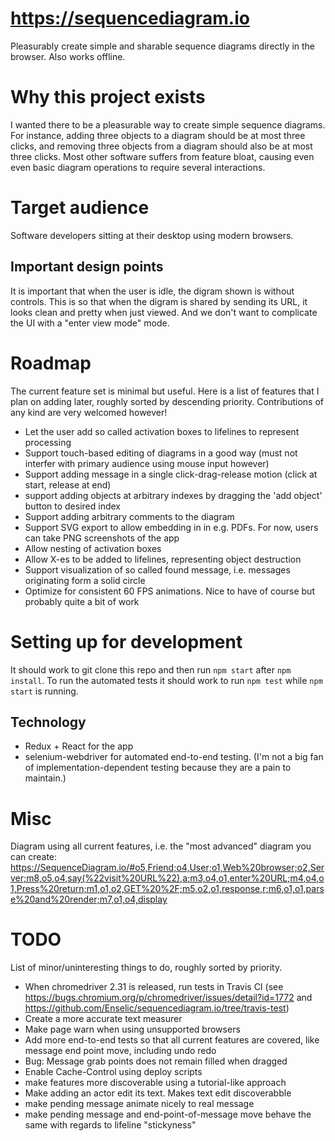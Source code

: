 https://sequencediagram.io
==========================

Pleasurably create simple and sharable sequence diagrams directly in the browser. Also works offline.


Why this project exists
=======================

I wanted there to be a pleasurable way to create simple sequence diagrams.
For instance, adding three objects to a diagram should be at most three clicks,
and removing three objects from a diagram should also be at most three clicks.
Most other software suffers from feature bloat, causing even even basic diagram operations
to require several interactions.


Target audience
===============

Software developers sitting at their desktop using modern browsers.

Important design points
-----------------------

It is important that when the user is idle, the digram shown is without controls.
This is so that when the digram is shared by sending its URL, it looks clean and pretty when just viewed.
And we don't want to complicate the UI with a "enter view mode" mode.


Roadmap
=======

The current feature set is minimal but useful.
Here is a list of features that I plan on adding later, roughly sorted by descending priority.
Contributions of any kind are very welcomed however!

- Let the user add so called activation boxes to lifelines to represent processing
- Support touch-based editing of diagrams in a good way (must not interfer with primary audience using mouse input however)
- Support adding message in a single click-drag-release motion (click at start, release at end)
- support adding objects at arbitrary indexes by dragging the 'add object' button to desired index
- Support adding arbitrary comments to the diagram
- Support SVG export to allow embedding in in e.g. PDFs. For now, users can take PNG screenshots of the app
- Allow nesting of activation boxes
- Allow X-es to be added to lifelines, representing object destruction
- Support visualization of so called found message, i.e. messages originating form a solid circle
- Optimize for consistent 60 FPS animations. Nice to have of course but probably quite a bit of work


Setting up for development
==========================

It should work to git clone this repo and then run `npm start` after `npm install`.
To run the automated tests it should work to run `npm test` while `npm start` is
running.

Technology
----------

- Redux + React for the app
- selenium-webdriver for automated end-to-end testing.
  (I'm not a big fan of implementation-dependent testing because they are a pain to maintain.)


Misc
====

Diagram using all current features, i.e. the "most advanced" diagram you can create:
https://SequenceDiagram.io/#o5,Friend;o4,User;o1,Web%20browser;o2,Server;m8,o5,o4,say(%22visit%20URL%22),a;m3,o4,o1,enter%20URL;m4,o4,o1,Press%20return;m1,o1,o2,GET%20%2F;m5,o2,o1,response,r;m6,o1,o1,parse%20and%20render;m7,o1,o4,display


TODO
====

List of minor/uninteresting things to do, roughly sorted by priority.
- When chromedriver 2.31 is released, run tests in Travis CI (see https://bugs.chromium.org/p/chromedriver/issues/detail?id=1772 and https://github.com/Enselic/sequencediagram.io/tree/travis-test)
- Create a more accurate text measurer
- Make page warn when using unsupported browsers
- Add more end-to-end tests so that all current features are covered, like message end point move, including undo redo
- Bug: Message grab points does not remain filled when dragged
- Enable Cache-Control using deploy scripts
- make features more discoverable using a tutorial-like approach
- Make adding an actor edit its text. Makes text edit discoverabble
- make pending message animate nicely to real message
- make pending message and end-point-of-message move behave the same with regards to lifeline "stickyness"
